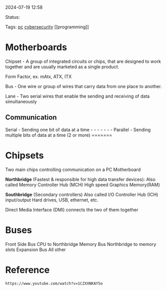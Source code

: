 2024-07-19 12:58

Status:

Tags:  [pc](../3.%20Tags/pc.md)  [cybersecurity](../3.%20Tags/cybersecurity.md)  [[programming]]
# Motherboards
Chipset
	- A group of integrated circuits or chips, that are designed to work together and are usually marketed as a single product.

Form Factor, ex. mAtx, ATX, ITX

Bus
	- One wire or group of wires that carry data from one place to another.

Lane
	- Two serial wires that enable the sending and receiving of data simultaneously
	
## Communication

Serial - Sending one bit of data at a time
	- - - - - - -
Parallel - Sending multiple bits of data at a time (2 or more)
	=======

# Chipsets

Two main chips controlling communication on a PC Motherboard

**Northbridge** (Fastest & responsible for high data transfer devices):
	Also called Memory Controller Hub (MCH)
	High speed Graphics
	Memory(RAM)

**Southbridge** (Secondary controllers)
	Also called I/O Controller Hub (ICH)
	input/output
	Hard drives, USB,  ethernet, etc.

Direct Media Interface (DMI) connects the two of them together

# Buses
Front Side Bus
	 CPU to Northbridge
Memory Bus
	Northbridge to memory slots
Expansion Bus
	All other
# Reference
	https://www.youtube.com/watch?v=1CZXXNKAY5o

